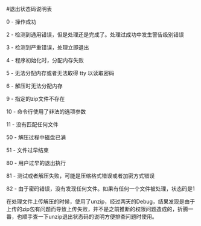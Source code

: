 #退出状态码说明表

0 - 操作成功

2 - 检测到通用错误，但是处理还是完成了。处理过成功中发生警告级别错误

3 - 检测到严重错误，处理立即退出

4 - 程序初始化时，分配内存失败

5 - 无法分配内存或者无法取得 tty 以读取密码

6 - 解压时无法分配内存

9 - 指定的zip文件不存在

10 - 命令行使用了非法的选项参数

11 - 没有匹配任何文件

50 - 解压过程中磁盘已满

51 - 文件过早结束

80 - 用户过早的退出执行

81 - 测试或者解压失败，可能是压缩格式错误或者加密方式错误

82 - 由于密码错误，没有发现任何文件。如果有任何一个文件被处理，状态码是1


在处理文件上传解压的时候，使用了unzip，经过两天的Debug，结果发现是由于上传的zip包有问题而导致上传失败，并不是之前推断的权限问题造成的，折腾一番，也顺手查一下unzip退出状态码的说明方便排查问题时使用。

